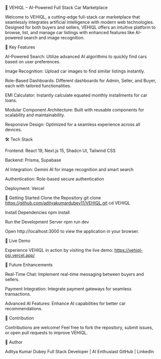 🚗 VEHIQL – AI-Powered Full Stack Car Marketplace

Welcome to VEHIQL, a cutting-edge full-stack car marketplace that seamlessly integrates artificial intelligence with modern web technologies. Designed for both buyers and sellers, VEHIQL offers an intuitive platform to browse, list, and manage car listings with enhanced features like AI-powered search and image recognition.

🌟 Key Features

AI-Powered Search: Utilize advanced AI algorithms to quickly find cars based on user preferences.

Image Recognition: Upload car images to find similar listings instantly.

Role-Based Dashboards: Different dashboards for Admin, Seller, and Buyer, each with tailored functionalities.

EMI Calculator: Instantly calculate equated monthly installments for car loans.

Modular Component Architecture: Built with reusable components for scalability and maintainability.

Responsive Design: Optimized for a seamless experience across all devices.

🛠️ Tech Stack

Frontend: React 19, Next.js 15, Shadcn UI, Tailwind CSS

Backend: Prisma, Supabase

AI Integration: Gemini AI for image recognition and smart search

Authentication: Role-based secure authentication

Deployment: Vercel


🚀 Getting Started
Clone the Repository
git clone https://github.com/adityakumardubey11/VEHIQL.git
cd VEHIQL

Install Dependencies
npm install

Run the Development Server
npm run dev


Open http://localhost:3000
 to view the application in your browser.

🔗 Live Demo

Experience VEHIQL in action by visiting the live demo: https://vehiql-psi.vercel.app/

🧠 Future Enhancements

Real-Time Chat: Implement real-time messaging between buyers and sellers.

Payment Integration: Integrate payment gateways for seamless transactions.

Advanced AI Features: Enhance AI capabilities for better car recommendations.

🤝 Contribution

Contributions are welcome! Feel free to fork the repository, submit issues, or open pull requests to improve VEHIQL.

📌 Author

Aditya Kumar Dubey
Full Stack Developer | AI Enthusiast
GitHub
 | LinkedIn
